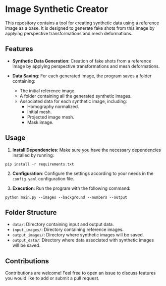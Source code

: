 # Image Synthetic Creator

This repository contains a tool for creating synthetic data using a reference image as a base. It is designed to generate fake shots from this image by applying perspective transformations and mesh deformations.

## Features

- **Synthetic Data Generation**: Creation of fake shots from a reference image by applying perspective transformations and mesh deformations.
  
- **Data Saving**: For each generated image, the program saves a folder containing:
  - The initial reference image.
  - A folder containing all the generated synthetic images.
  - Associated data for each synthetic image, including:
    - Homography normalized.
    - Initial mesh.
    - Projected image mesh.
    - Mask image.

## Usage

1. **Install Dependencies**: Make sure you have the necessary dependencies installed by running:
```
pip install -r requirements.txt
```

2. **Configuration**: Configure the settings according to your needs in the `config.yaml` configuration file.

3. **Execution**: Run the program with the following command:
```
python main.py --images --background --numbers --output
```


## Folder Structure

- `data/`: Directory containing input and output data.
- `input_images/`: Directory containing reference images.
- `output_images/`: Directory where synthetic images will be saved.
- `output_data/`: Directory where data associated with synthetic images will be saved.

## Contributions

Contributions are welcome! Feel free to open an issue to discuss features you would like to add or submit a pull request.

